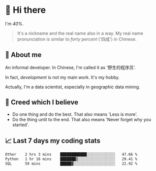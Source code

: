 # 👋 Hi there

I'm *40%*.

> It's a nickname and the real name also in a way.
> My real name pronunciation is similar to *forty percent* ('四成') in Chinese.

## :speech_balloon: About me

An informal developer. In Chinese, I'm called it as '野生的程序员'.

In fact, _development_ is not my main work. It's my hobby.

Actually, I'm a data scientist, especially in geographic data mining.

## :see_no_evil: Creed which I believe

- Do one thing and do the best. That also means 'Less is more'.
- Do the thing until to the end. That also means 'Never forget why you started'.

## :chart_with_upwards_trend: Last 7 days my coding stats

<!--START_SECTION:waka-->

```txt
Other    2 hrs 3 mins    ████████████░░░░░░░░░░░░░   47.66 %
Python   1 hr 16 mins    ███████▒░░░░░░░░░░░░░░░░░   29.41 %
SQL      59 mins         █████▓░░░░░░░░░░░░░░░░░░░   22.92 %
```

<!--END_SECTION:waka-->
